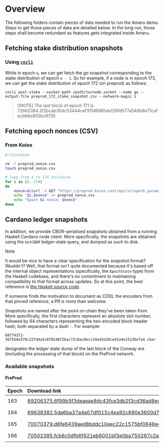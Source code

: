 # Overview

The following folders contain pieces of data needed to run the Amaru demo. Steps to get those pieces of data are detailed below. In the long run, those steps shall become redundant as features gets integrated inside Amaru.

## Fetching stake distribution snapshots

### Using [`cncli`](https://github.com/cardano-community/cncli)

While in epoch `e`, we can get fetch the _go_ snapshot corresponding to the stake distribution of epoch `e - 1`. So for example, if a node is in epoch 173, we can get the stake distribution of epoch 172 (on preprod) as follows:

```console
cncli pool-stake --socket-path /path/to/node.socket --name go --output-file preprod_172_stake_snapshot.csv --network-magic 1
```

> ![NOTE]
> The last block of epoch 171 is 72662384.2f2bcab30dc53444cef311d6985eb126fd577a548b8e71cafecbb6e855bc8755

## Fetching epoch nonces (CSV)

### From Koios

```bash
#!/bin/bash

rm -f preprod_nonce.csv
touch preprod_nonce.csv

# loop from 4 to 174 inclusive
for i in {4..174}
do
    nonce=$(curl -X GET "https://preprod.koios.rest/api/v1/epoch_params?_epoch_no=$i" -H "accept: application/json" 2>/dev/null | jq -r '.[0].nonce')
    echo "$i,$nonce" >> preprod_nonce.csv
    echo "Epoch $i nonce: $nonce"
done
```

## Cardano ledger snapshots

In addition, we provide CBOR-serialised snapshots obtained from a running Haskell Cardano node client. More specifically, the snapshots are obtained using the `GetCBOR` ledger-state query, and dumped as such to disk.

> [!NOTE]
> It would be nice to have a clear specification for the snapshot format? Wouldn't? Well, that format isn't quite documented because it's based off the internal object representations (specifically, the `EpochState` type) from the Haskell codebase, and there's no commitment to maintaining compatibility to that format across updates. So at this point, the best reference is [the Haskell source code](https://github.com/IntersectMBO/cardano-ledger/blob/33e90ea03447b44a389985ca2b158568e5f4ad65/eras/shelley/impl/src/Cardano/Ledger/Shelley/LedgerState/Types.hs#L121-L131).
>
> If someone finds the motivation to document as CDDL the encoders from that pinned reference, a PR is more than welcome.

Snapshots are named after the point on chain they've been taken from. More specifically, the first characters represent an absolute slot number, followed by 64 characters representing the hex-encoded block header hash; both separated by a dash `-`. For example:

```
68774372-36f5b4a370c22fd4a5c870248f26ac72c0ac0ecc34a42e28ced1a4e15136efa4.cbor
```

designates the ledger state dump of the last block of the Conway era (including the processing of that block) on the PreProd network.


### Available snapshots

#### PreProd

| Epoch | Download link | Size |
| :--- | :---           | :---  |
| 163 | [69206375.6f99b5f3deaeae8dc43fce3db2f3cd36ad8ed174ca3400b5b1bed76fdf248912](https://pub-b844360df4774bb092a2bb2043b888e5.r2.dev/69206375.6f99b5f3deaeae8dc43fce3db2f3cd36ad8ed174ca3400b5b1bed76fdf248912.cbor.gz) | `204.50 MB` |
| 164 | [69638382.5da6ba37a4a07df015c4ea92c880e3600d7f098b97e73816f8df04bbb5fad3b7](https://pub-b844360df4774bb092a2bb2043b888e5.r2.dev/69638382.5da6ba37a4a07df015c4ea92c880e3600d7f098b97e73816f8df04bbb5fad3b7.cbor.gz) | `205.54 MB` |
| 165 | [70070379.d6fe6439aed8bddc10eec22c1575bf0648e4a76125387d9e985e9a3f8342870d](https://pub-b844360df4774bb092a2bb2043b888e5.r2.dev/70070379.d6fe6439aed8bddc10eec22c1575bf0648e4a76125387d9e985e9a3f8342870d.cbor.gz) | `207.71 MB` |
| 166 | [70502395.fcb6c0dfb6f921eb6001bf3e0ba750287c2a4b816d2131e2bf45083667216242](https://pub-b844360df4774bb092a2bb2043b888e5.r2.dev/70502395.fcb6c0dfb6f921eb6001bf3e0ba750287c2a4b816d2131e2bf45083667216242.cbor.gz) | `209.96 MB` |


